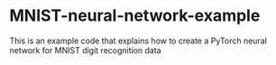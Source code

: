 # MNIST-neural-network-example
This is an example code that explains how to create a PyTorch neural network for MNIST digit recognition data
